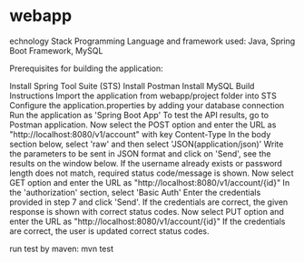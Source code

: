 # webapp
echnology Stack
Programming Language and framework used: Java, Spring Boot Framework, MySQL

Prerequisites for building the application:

Install Spring Tool Suite (STS)
Install Postman
Install MySQL
Build Instructions
Import the application from webapp/project folder into STS
Configure the application.properties by adding your database connection
Run the application as 'Spring Boot App'
To test the API results, go to Postman application.
Now select the POST option and enter the URL as "http://localhost:8080/v1/account" with key Content-Type
In the body section below, select 'raw' and then select 'JSON(application/json)'
Write the parameters to be sent in JSON format and click on 'Send', see the results on the window below.
If the username already exists or password length does not match, required status code/message is shown.
Now select GET option and enter the URL as "http://localhost:8080/v1/account/{id}"
In the 'authorization' section, select 'Basic Auth'
Enter the credentials provided in step 7 and click 'Send'.
If the credentials are correct, the given response is shown with correct status codes.
Now select PUT option and enter the URL as "http://localhost:8080/v1/account/{id}"
If the credentials are correct, the user is updated correct status codes.

run test by maven: mvn test